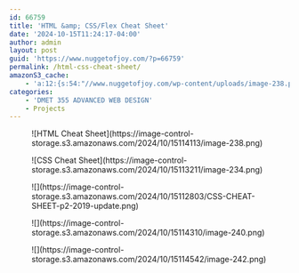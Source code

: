 ```yaml
---
id: 66759
title: 'HTML &amp; CSS/Flex Cheat Sheet'
date: '2024-10-15T11:24:17-04:00'
author: admin
layout: post
guid: 'https://www.nuggetofjoy.com/?p=66759'
permalink: /html-css-cheat-sheet/
amazonS3_cache:
    - 'a:12:{s:54:"//www.nuggetofjoy.com/wp-content/uploads/image-238.png";a:2:{s:2:"id";i:66776;s:11:"source_type";s:13:"media-library";}s:71:"//image-control-storage.s3.amazonaws.com/2024/10/15114113/image-238.png";a:2:{s:2:"id";i:66776;s:11:"source_type";s:13:"media-library";}s:54:"//www.nuggetofjoy.com/wp-content/uploads/image-234.png";a:2:{s:2:"id";i:66772;s:11:"source_type";s:13:"media-library";}s:71:"//image-control-storage.s3.amazonaws.com/2024/10/15113211/image-234.png";a:2:{s:2:"id";i:66772;s:11:"source_type";s:13:"media-library";}s:75:"//www.nuggetofjoy.com/wp-content/uploads/CSS-CHEAT-SHEET-p2-2019-update.png";a:2:{s:2:"id";i:66767;s:11:"source_type";s:13:"media-library";}s:92:"//image-control-storage.s3.amazonaws.com/2024/10/15112803/CSS-CHEAT-SHEET-p2-2019-update.png";a:2:{s:2:"id";i:66767;s:11:"source_type";s:13:"media-library";}s:54:"//www.nuggetofjoy.com/wp-content/uploads/image-240.png";a:2:{s:2:"id";i:66780;s:11:"source_type";s:13:"media-library";}s:71:"//image-control-storage.s3.amazonaws.com/2024/10/15114310/image-240.png";a:2:{s:2:"id";i:66780;s:11:"source_type";s:13:"media-library";}s:54:"//www.nuggetofjoy.com/wp-content/uploads/image-242.png";a:2:{s:2:"id";i:66784;s:11:"source_type";s:13:"media-library";}s:63:"//www.nuggetofjoy.com/wp-content/uploads/image-242-683x1024.png";a:2:{s:2:"id";i:66784;s:11:"source_type";s:13:"media-library";}s:71:"//image-control-storage.s3.amazonaws.com/2024/10/15114542/image-242.png";a:2:{s:2:"id";i:66784;s:11:"source_type";s:13:"media-library";}s:80:"//image-control-storage.s3.amazonaws.com/2024/10/15114542/image-242-683x1024.png";a:2:{s:2:"id";i:66784;s:11:"source_type";s:13:"media-library";}}'
categories:
    - 'DMET 355 ADVANCED WEB DESIGN'
    - Projects
---
```


<div class="wp-block-image"><figure class="aligncenter size-full">![HTML Cheat Sheet](https://image-control-storage.s3.amazonaws.com/2024/10/15114113/image-238.png)</figure></div><div class="wp-block-image"><figure class="aligncenter size-full">![CSS Cheat Sheet](https://image-control-storage.s3.amazonaws.com/2024/10/15113211/image-234.png)</figure></div><div class="wp-block-image"><figure class="aligncenter size-full">![](https://image-control-storage.s3.amazonaws.com/2024/10/15112803/CSS-CHEAT-SHEET-p2-2019-update.png)</figure></div><div class="wp-block-image"><figure class="aligncenter size-full">![](https://image-control-storage.s3.amazonaws.com/2024/10/15114310/image-240.png)</figure></div><div class="wp-block-image"><figure class="aligncenter size-full">![](https://image-control-storage.s3.amazonaws.com/2024/10/15114542/image-242.png)</figure></div>